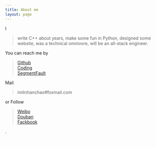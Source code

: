 ```yaml
---
title: About me
layout: page
---
```


I

> write C++ about <script>document.write(new Date().getFullYear() - 2012)</script> years, make some fun in Python, designed some website, was a technical omnivore, will be an all-stack engineer.

You can reach me by

> [Github](https://github.com/imlinhanchao)  
> [Coding](https://coding.net/u/imlinhanchao)  
> [SegmentFault](https://segmentfault.com/u/imlinhanchao)  

Mail 

> imlinhanchao#foxmail.com

or Follow 

> [Weibo](https://weibo.com/linhanchao)  
> [Douban](https://www.douban.com/people/imlinhanchao/)  
> [Fackbook](https://www.facebook.com/imlinhanchao)  

.
<p style="text-align:center;font-style: italic;font-family: serif;font-size: 1.2em;color: #FFF;">&nbsp;Man is born free, but he is everywhere in chains.&nbsp;</p>
